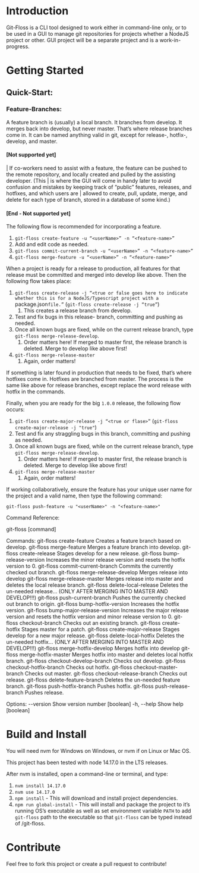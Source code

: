 # Introduction 
Git-Floss is a CLI tool designed to work either in command-line only, or to be used in a GUI to manage git repositories for projects whether a NodeJS project or other. GUI project will be a separate project and is a work-in-progress.

# Getting Started

## Quick-Start:

### Feature-Branches:

A feature branch is (usually) a local branch. It branches from develop. It merges back into develop, but never master. That’s where release branches come in. It can be named anything valid in git, except for release-<version>, hotfix-<version>, develop, and master.

#### [Not supported yet]

|    If co-workers need to assist with a feature, the feature can be pushed to the remote repository, and locally created and pulled by the assisting developer. (This |    is where the GUI will come in handy later to avoid confusion and mistakes by keeping track of “public” features, releases, and hotfixes, and which users are    |    allowed to create, pull, update, merge, and delete for each type of branch, stored in a database of some kind.)

#### [End - Not supported yet]

The following flow is recommended for incorporating a feature.

1. `git-floss create-feature -u “<userName>” -n “<feature-name>”`
2. Add and edit code as needed.
3. `git-floss commit-current-branch -u “<userName>” -n “<feature-name>”`
4. `git-floss merge-feature -u “<userName>” -n “<feature-name>”`

When a project is ready for a release to production, all features for that release must be committed and merged into develop like above. Then the following flow takes place:

1. `git-floss create-release -j “<true or false goes here to indicate whether this is for a NodeJS/Typescript project with a `package.json` file.” ` (`git-floss create-release -j “true”`)
   1. This creates a release branch from develop.
2. Test and fix bugs in this release-<version> branch, committing and pushing as needed.
3. Once all known bugs are fixed, while on the current release branch, type `git-floss merge-release-develop`.
   1. Order matters here! If merged to master first, the release branch is deleted. Merge to develop like above first!
4. `git-floss merge-release-master`
   1. Again, order matters!

If something is later found in production that needs to be fixed, that’s where hotfixes come in. Hotfixes are branched from master. The process is the same like above for release branches, except replace the word release with hotfix in the commands.

Finally, when you are ready for the big `1.0.0` release, the following flow occurs:

1. `git-floss create-major-release -j “<true or flase>”` (`git-floss create-major-release -j "true"`)
2. Test and fix any straggling bugs in this branch, committing and pushing as needed.
3. Once all known bugs are fixed, while on the current release branch, type `git-floss merge-release-develop`.
   1. Order matters here! If merged to master first, the release branch is deleted. Merge to develop like above first!
4. `git-floss merge-release-master`
   1. Again, order matters!

If working collaboratively, ensure the feature has your unique user name for the project and a valid name, then type the following command:

`git-floss push-feature -u "<userName>" -n "<feature-name>"`

Command Reference:

git-floss [command]

Commands:
  git-floss create-feature              Creates a feature branch based on develop.
  git-floss merge-feature               Merges a feature branch into develop.
  git-floss create-release              Stages develop for a new release.
  git-floss bump-release-version        Increases the minor release version and
                                     resets the hotfix version to 0.
  git-floss commit-current-branch       Commits the currently checked out branch.
  git-floss merge-release-develop       Merges release into develop
  git-floss merge-release-master        Merges release into master and deletes the
                                     local release branch.
  git-floss delete-local-release        Deletes the un-needed release... (ONLY AFTER
                                     MERGING INTO MASTER AND DEVELOP!!!)
  git-floss push-current-branch         Pushes the currently checked out branch to
                                     origin.
  git-floss bump-hotfix-version         Increases the hotfix version.
  git-floss bump-major-release-version  Increases the major release version and
                                     resets the hotfix version and minor release
                                     version to 0.
  git-floss checkout-branch             Checks out an existing branch.
  git-floss create-hotfix               Stages master for a patch.
  git-floss create-major-release        Stages develop for a new major release.
  git-floss delete-local-hotfix         Deletes the un-needed hotfix... (ONLY AFTER
                                     MERGING INTO MASTER AND DEVELOP!!!)
  git-floss merge-hotfix-develop        Merges hotfix into develop
  git-floss merge-hotfix-master         Merges hotfix into master and deletes local
                                     hotfix branch.
  git-floss checkout-develop-branch     Checks out develop.
  git-floss checkout-hotfix-branch      Checks out hotfix.
  git-floss checkout-master-branch      Checks out master.
  git-floss checkout-release-branch     Checks out release.
  git-floss delete-feature-branch       Deletes the un-needed feature branch.
  git-floss push-hotfix-branch          Pushes hotfix.
  git-floss push-release-branch         Pushes release.

Options:
      --version  Show version number                                   [boolean]
  -h, --help     Show help                                             [boolean]

# Build and Install

You will need nvm for Windows on Windows, or nvm if on Linux or Mac OS.

This project has been tested with node 14.17.0 in the LTS releases.

After nvm is installed, open a command-line or terminal, and type:

1. `nvm install 14.17.0`
2. `nvm use 14.17.0`
3. `npm install` - This will download and install project dependencies.
4. `npm run global-install` - This will install and package the project to it’s running OS’s executable as well as set environment variable `PATH` to add `git-floss` path to the executable so that `git-floss` can be typed instead of <path-to-git-floss>/git-floss.

# Contribute

Feel free to fork this project or create a pull request to contribute!